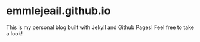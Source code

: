 # emmlejeail.github.io

This is my personal blog built with Jekyll and Github Pages! Feel free to take a look!
